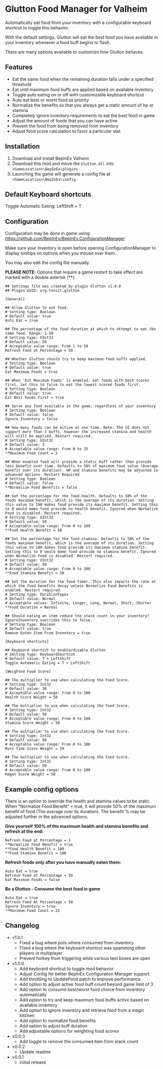 # Glutton Food Manager for Valheim
Automatically eat food from your inventory with a configurable keyboard shortcut to toggle this behavior. 

With the default settings, Glutton will eat the best food you have available in your inventory whenever a food buff begins to flash.

There are many options available to customize how Glutton behaves.

## Features
* Eat the same food when the remaining duration falls under a specified threshold
* Eat until maximum food buffs are applied based on available inventory
* Toggle auto eating on or off with customizable keyboard shortcut
* Auto eat best or worst food as priority
* Normalize the benefits so that you always get a static amount of hp or stamina
* Completely ignore inventory requirements to eat the best food in game
* Adjust the amount of foods that you can have active
* Prevent the food from being removed from inventory
* Adjust food score calculation to favor a particular stat

## Installation
1. Download and install BepInEx Valheim
2. Download this mod and move the `Glutton.dll` into `<GameLocation>\BepInEx\plugins`
3. Launching the game will generate a config file at `<GameLocation>\BepInEx\config`

## Default Keyboard shortcuts
Toggle Automatic Eating: LeftShift + T

## Configuration
Configuration may be done in game using: https://github.com/BepInEx/BepInEx.ConfigurationManager

Make sure your inventory is open before opening ConfigurationManager to display tooltips on options when you mouse over them.

You may also edit the config file manually.

**PLEASE NOTE:**
Options that require a game restart to take effect are marked with a double asterisk (**).
```
## Settings file was created by plugin Glutton v1.0.0
## Plugin GUID: org.tonsit.glutton

[General]

## Allow Glutton to eat food.
# Setting type: Boolean
# Default value: true
Auto Eat = true

## The percentage of the food duration at which to attempt to eat the same food. Range: 1-50
# Setting type: UInt32
# Default value: 50
# Acceptable value range: From 1 to 50
Refresh Food at Percentage = 50

## Whether Glutton should try to keep maximum food buffs applied.
# Setting type: Boolean
# Default value: true
Eat Maximum Foods = true

## When 'Eat Maximum Foods' is enabled, eat foods with best scores first. Set this to false to eat the lowest scored foods first.
# Setting type: Boolean
# Default value: true
Eat Best Foods First = true

## Serve any food available in the game, regardless of your inventory
# Setting type: Boolean
# Default value: false
Ignore Inventory = false

## How many foods can be active at one time. Note: The UI does not support more than 3 buffs, however the increased stamina and health will still be applied. Restart required.
# Setting type: UInt32
# Default value: 3
# Acceptable value range: From 0 to 25
**Maximum Food Count = 3

## When enabled food will provide a static buff rather than provide less benefit over time. Defaults to 50% of maximum food value (Average benefit over its duration). HP and Stamina benefits may be adjusted in advanced options. Restart Required
# Setting type: Boolean
# Default value: false
**Normalize Food Benefits = false

## Set the percentage for the food health. Defaults to 50% of the foods maximum benefit, which is the average of its duration. Setting this value to 100 makes food provide its maximum benefit. Setting this to 0 would make food provide no health benefit. Ignored when Normalize Food is disabled. Restart required.
# Setting type: UInt32
# Default value: 50
# Acceptable value range: From 0 to 100
**Food Health Benefit = 50

## Set the percentage for the food stamina. Defaults to 50% of the foods maximum benefit, which is the average of its duration. Setting this value to 100 makes food provide its maximum stamina benefit. Setting this to 0 would make food provide no stamina benefit. Ignored when Normalize Food is disabled. Restart required.
# Setting type: UInt32
# Default value: 50
# Acceptable value range: From 0 to 100
**Food Stamina Benefit = 50

## Set the duration for the food timer. This also impacts the rate at which the food benefits decay unless Normalize Food Benefits is enabled. Restart required.
# Setting type: DurationTypes
# Default value: Normal
# Acceptable values: Infinite, Longer, Long, Normal, Short, Shorter
**Food Duration = Normal

## Should eating an item reduce the stack count in your inventory? IgnoreInventory overrides this to false.
# Setting type: Boolean
# Default value: true
Remove Eaten Item From Inventory = true

[Keyboard shortcuts]

## Keyboard shortcut to enable/disable Glutton
# Setting type: KeyboardShortcut
# Default value: T + LeftShift
Toggle Automatic Eating = T + LeftShift

[Weighted Food Score]

## The multiplier to use when calculating the Food Score.
# Setting type: Int32
# Default value: 50
# Acceptable value range: From 0 to 100
Health Score Weight = 50

## The multiplier to use when calculating the Food Score.
# Setting type: Int32
# Default value: 50
# Acceptable value range: From 0 to 100
Stamina Score Weight = 50

## The multiplier to use when calculating the Food Score.
# Setting type: Int32
# Default value: 50
# Acceptable value range: From 0 to 100
Burn Time Score Weight = 50

## The multiplier to use when calculating the Food Score.
# Setting type: Int32
# Default value: 50
# Acceptable value range: From 0 to 100
Regen Score Weight = 50
```
## Example config options

There is an option to override the health and stamina values to be static. When "Normalize Food Benefit" = true, it will provide 50% of the maximum benefit of food (The average over its duration).
The benefit % may be adjusted further in the advanced options.

**Give yourself 100% of the maximum health and stamina benefits and refresh at the end:**
```
Refresh Food at Percentage = 1
**Normalize Food Benefit = true
**Food Health Benefit = 100
**Food Stamina Benefit = 100
```

**Refresh foods only after you have manually eaten them:**
```
Auto Eat = true
Refresh Food at Percentage = 50
Eat Maximum Foods = false
```

**Be a Glutton - Consume the best food in game**
```
Auto Eat = true
Refresh Food At Percentage = 50
Ignore Inventory = true
**Maximum Food Count = 22
```

## Changelog
- v1.0.1
	- Fixed a bug where pots where consumed from inventory
	- Fixed a bug where the keyboard shortcut was spamming other players in multiplayer
    - Prevent hotkey from triggering while various text boxes are open
- v1.0.0
	- Add keyboard shortcut to toggle mod behavior
	- Adjust Config for better BepInEx Configuration Manager support.
	- Add throttling to UpdateFood patch to improve performance
	- Add option to adjust active food buff count beyond game limit of 3
	- Add option to consume best/worst food choice from inventory automatically
	- Add option to try and keep maximum food buffs active based on available inventory
	- Add option to ignore inventory and retrieve food from a magic kitchen
	- Add option to normalize food benefits
	- Add option to adjust buff duration
	- Add adjustable options for weighting food scores
- v0.0.3
	- Add toggle to remove the consumed item from stack count
- v0.0.2
	- Update readme
- v0.0.1
	- initial release

